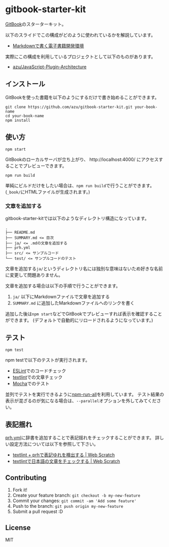 # gitbook-starter-kit

[GitBook](https://www.gitbook.com/)のスターターキット。

以下のスライドでこの構成がどのように使われているかを解説しています。

- [Markdownで書く電子書籍開発環境](http://azu.github.io/slide/niku_sushi/ebook_development.html "Markdownで書く電子書籍開発環境")

実際にこの構成を利用しているプロジェクトとして以下のものがあります。

- [azu/JavaScript-Plugin-Architecture](https://github.com/azu/JavaScript-Plugin-Architecture "azu/JavaScript-Plugin-Architecture")

## インストール

GitBookを使った書籍を以下のようにするだけで書き始めることができます。

```
git clone https://github.com/azu/gitbook-starter-kit.git your-book-name
cd your-book-name
npm install
```

## 使い方

    npm start
    
GitBookのローカルサーバが立ち上がり、 http://localhost:4000/ にアクセスすることでプレビューできます。

    npm run build

単純にビルドだけをしたい場合は、`npm run build`で行うことができます。
(`_book/`にHTMLファイルが生成されます。)

### 文章を追加する

gitbook-starter-kitでは以下のようなディレクトリ構造になっています。

```
.
├── README.md
├── SUMMARY.md <= 目次
├── ja/ <= .mdの文章を追加する
├── prh.yml
├── src/ <= サンプルコード
└── test/ <= サンプルコードのテスト
```

文章を追加する`ja/`というディレクトリ名には独別な意味はないため好きな名前に変更して問題ありません。

文章を追加する場合は以下の手順で行うことができます。

1. `ja/` 以下にMarkdownファイルで文章を追加する
2. `SUMMARY.md` に追加したMarkdownファイルへのリンクを書く

追加した後は`npm start`などでGitBookでプレビューすれば表示を確認することができます。
(デフォルトで自動的にリロードされるようになっています。)


## テスト


    npm test


npm testで以下のテストが実行されます。

- [ESLint](http://eslint.org/ "ESLint")でのコードチェック
- [textlint](https://github.com/azu/textlint "textlint")での文章チェック
- [Mocha](http://mochajs.org/ "Mocha")でのテスト

並列でテストを実行できるように[npm-run-all](https://github.com/mysticatea/npm-run-all "npm-run-all")を利用しています。
テスト結果の表示が混ざるのが気になる場合は、`--parallel`オプションを外してみてください。

## 表記揺れ

[prh.yml](./prh.yml)に辞書を追加することで表記揺れをチェックすることができます。
詳しい設定方法については以下を参照して下さい。

- [textlint + prhで表記ゆれを検出する | Web Scratch](http://efcl.info/2015/09/14/textlint-rule-prh/ "textlint + prhで表記ゆれを検出する | Web Scratch")
- [textlintで日本語の文章をチェックする | Web Scratch](http://efcl.info/2015/09/10/introduce-textlint/ "textlintで日本語の文章をチェックする | Web Scratch")

## Contributing

1. Fork it!
2. Create your feature branch: `git checkout -b my-new-feature`
3. Commit your changes: `git commit -am 'Add some feature'`
4. Push to the branch: `git push origin my-new-feature`
5. Submit a pull request :D

## License

MIT
